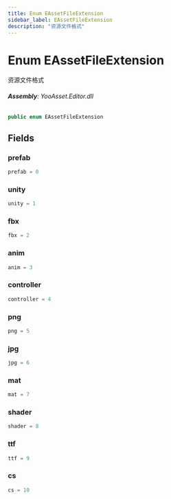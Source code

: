 ```yaml
---
title: Enum EAssetFileExtension
sidebar_label: EAssetFileExtension
description: "资源文件格式"
---
```

# Enum EAssetFileExtension
资源文件格式

###### **Assembly**: YooAsset.Editor.dll

```csharp title="Declaration"
public enum EAssetFileExtension
```
## Fields
### prefab


```csharp title="Declaration"
prefab = 0
```
### unity


```csharp title="Declaration"
unity = 1
```
### fbx


```csharp title="Declaration"
fbx = 2
```
### anim


```csharp title="Declaration"
anim = 3
```
### controller


```csharp title="Declaration"
controller = 4
```
### png


```csharp title="Declaration"
png = 5
```
### jpg


```csharp title="Declaration"
jpg = 6
```
### mat


```csharp title="Declaration"
mat = 7
```
### shader


```csharp title="Declaration"
shader = 8
```
### ttf


```csharp title="Declaration"
ttf = 9
```
### cs


```csharp title="Declaration"
cs = 10
```
